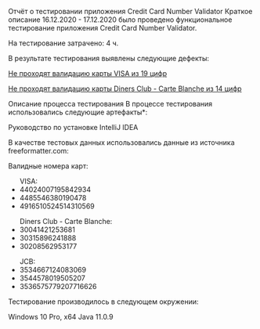 Отчёт о тестировании приложения Credit Card Number Validator
Краткое описание
16.12.2020 - 17.12.2020 было проведено функциональное тестирование приложения Credit Card Number Validator.

На тестирование затрачено: 4 ч.

В результате тестирования выявлены следующие дефекты:

<a href="https://github.com/TestDiana/java1.2/issues/1">Не проходят валидацию карты VISA из 19 цифр</a>

<a href="https://github.com/TestDiana/java1.2/issues/2">Не проходят валидацию карты Diners Club - Carte Blanche из 14 цифр</a>

Описание процесса тестирования
В процессе тестирования использовались следующие артефакты*:

Руководство по установке IntelliJ IDEA


В качестве тестовых данных использовались данные из источника freeformatter.com:

Валидные номера карт:

<ul>VISA:
 <li>44024007195842934</li>
  <li>4485546380190478</li>
  <li>4916510524514310569</li>
  
</ul>




<ul>Diners Club - Carte Blanche:
<li>30041421253681</li>
<li>30315896241888</li>
<li>30208562953177</li>
</ul>

<ul>JCB:
<li>3534667124083069</li>
<li>3544578019505207</li>
<li>3536575779207716626</li>
</ul>

Тестирование производилось в следующем окружении:

Windows 10 Pro, x64
Java 11.0.9
